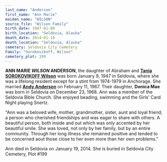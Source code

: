 ```yaml
---
last_name: "Anderson"
first_name: "Ann Marie"
maiden_name: "WILSON"
source_file: "Wilson Family"
birth_date: 1947-01-09
birth_location: "Seldovia, Alaska"
death_date: 2014-01-19
death_location: "Seldovia, Alaska"
cemetery: Seldovia City Cemetery
Family: "Sorokovikoff, Wilson"
cemetery_plot: 199
---
```


**ANN MARIE *WILSON* ANDERSON**, the daughter of Abraham and [**Tania SOROKOVIKOFF Wilson**](./Wilson_Tania_Sorokovikoff.md) was born
January 9, 1947 in Seldovia, where she was a lifelong resident except for a stint from 1974-1979 in
Anchorage. She married [**Andy Anderson**](./Anderson_A_W_Andy.md) on February 11, 1967. Their
daughter, **Donica Mae** was born in Seldovia on December 23, 1968. Ann was
a member of the Seldovia Bible Church. She enjoyed beading, swimming and
the Girls’ Card Night playing Snertz. 

"Ann was a beloved wife, mother,
grandmother, sister, aunt and loyal friend; a person who cherished
friendships and was eager to share with others. A beautiful person, both
inside and out which was only accented by her beautiful smile. She was
loved, not only by her family, but by an entire community. Through her
long illness she remained positive and tended to be concerned aout those
close to her even more than her own problems."

Ann died in Seldovia on January 19, 2014. She is buried in Seldovia City Cemetery, Plot #199



